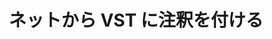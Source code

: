 ---
############################# Static ############################
layout: "auto-gen-annotation"

############################# Head ############################
head_title: "Net VST 注釈 API C# で注釈を付ける"
head_description: "VST、画像、図面、ドキュメント ファイル形式から一般的な注釈タイプを作成して注釈を付けるための Net API。"

############################# Header ############################
title: "ネットから VST に注釈を付ける"
description: ""
bg_image: "https://cms.admin.containerize.com/templates/aspose/App_Themes/V3/images/bg/header1.png"
bg_overlay: false
button:
    enable: true
    icon: "fas fa-arrow-down"
    label: "無料トライアルをダウンロード"
    link: "https://downloads.groupdocs.com/annotation/net"

############################# About ############################
about:
    enable: true
    title: "Net API の GroupDocs.Annotation について"
    content: |
        GroupDocs.Annotation for Net API は、Mac、Windows、または Ubuntu 上の PDF、Word、その他のドキュメントに注釈を追加できるライブラリです。 [GroupDocs.Annotation for Net](/annotation/net) は、画像やその他のさまざまなドキュメントからの注釈の作成、追加、編集、削除、抽出、エクスポートを包括的にサポートする注釈管理用のネイティブ Net API です。サポートされているドキュメント形式の完全なリストは、この[ページ](https://docs.groupdocs.com/annotation/net/supported-document-formats/)で確認できます。
        このライブラリを使用すると、VST ドキュメントだけでなく、Word、Excel、PowerPoint、Outlook 電子メール、Visio、Adobe、OpenDocument、OpenOffice、Photoshop、AutoCad など、他の多くのタイプのドキュメントでも作業できます。
        GroupDocs.Annotation for Net API を使用すると、新しいメモの作成と追加、注釈の編集、コメントや注釈の抽出、ドキュメントからの削除が可能になります。このライブラリは、テキスト、ポリライン、エリア、下線、点、透かし、矢印、楕円、テキスト置換、距離、テキスト フィールド、PDF、HTML、Microsoft Word ドキュメント、スプレッドシート、図、プレゼンテーション、図面、画像、その他多くのファイル形式。
        例 (以下を参照) は、VST ドキュメントの操作を示しています。この例では、GroupDocs.Annotation を使用する方法の主な手順を確認できます。ライセンスを設定し、操作したいドキュメントを開き、注釈を追加し、要件に従って注釈プロパティを設定し、結果を必要な場所に保存します。また、サポートされている機能の詳細については、github [ページ](https://github.com/groupdocs-annotation/GroupDocs.Annotation-for-.NET) または製品 [ドキュメント](https ://docs.groupdocs.com/annotation/net/getting-started/)。

############################# Steps ############################
howTo_Add:
steps_Add:
    enable: true
    title_left: "Net で VST に注釈を追加する手順"
    content_left: |
        [GroupDocs.Annotation](/annotation/net/) これにより、ネット開発者は、いくつかの簡単な手順を実装するだけで、ネットベースのアプリケーション内の VST ファイルにさまざまな注釈タイプを簡単に追加できます。
        *   コメントと日付を含む Reply オブジェクトを作成します。
        *   AreaAnnotation オブジェクトを作成し、エリア オプションを設定し、応答を追加します。
        *   Annotator オブジェクトを作成し、領域の注釈を追加します。
        *   出力ファイルを保存します。
    title_right: "システム要求"
    content_right: |
        Net API の GroupDocs.Annotation は、すべての主要なプラットフォームとオペレーティング システムでサポートされています。以下のコードを実行する前に、次の前提条件がシステムにインストールされていることを確認してください。
        *   オペレーティング システム: Microsoft Windows、Linux、MacOS
        *   開発環境: Visual Studio、Xamarin、MonoDevelop
        *   フレームワーク: .NET Framework、.NET Standard、.NET Core、Mono
        *   [NuGet](https://www.nuget.org/packages/groupdocs.annotation) から .NET 用の GroupDocs.Annotation の最新バージョンをダウンロードします。

############################# Preview ############################
preview_Add:
    enable: true
    title: 注釈のプレビューとコードサンプル
    content: |
        ![Annotation preview image]https://docs.groupdocs.com/annotation/java/images/add-text-field-annotation.png
    code: |
        ```cs
        //Add text field annotation to the document from local disk
        using (Annotator annotator = new Annotator("input.bmp"))
        {
            TextFieldAnnotation textField = new TextFieldAnnotation
            {
                BackgroundColor = 65535,
                Box = new Rectangle(100, 100, 100, 100),
                CreatedOn = DateTime.Now,
                Text = "Some text",
                FontColor = 65535,
                FontSize = 12,
                Message = "This is text field annotation",
                Opacity = 0.7,
                PageNumber = 0,
                PenStyle = PenStyle.Dot,
                PenWidth = 3,
                FontFamily = "Arial",
                TextHorizontalAlignment = HorizontalAlignment.Center,
                Replies = new List
                {
                    new Reply
                    {
                        Comment = "First comment",
                        RepliedOn = DateTime.Now
                    },
                    new Reply
                    {
                        Comment = "Second comment",
                        RepliedOn = DateTime.Now
                    }
                }
            };
            annotator.Add(textField);
            annotator.Save("result.bmp");
        }
        ```

############################# Steps ############################
howTo_Remove:
steps_Remove:
    enable: true
    title_left: "Net の VST から注釈を削除する手順"
    content_left: |
        [GroupDocs.Annotation](/annotation/net/) これにより、ネット開発者は、いくつかの簡単な手順を実装することで、ネットベースのアプリケーション内の VST ファイルから注釈の詳細を簡単に削除できるようになります。
        *   コメントと日付を含む Reply オブジェクトを作成します。
        *   SaveOptions オブジェクトをインスタンス化し、AnnotationTypes = AnnotationType.None を設定します。
        *   結果のドキュメント パスまたはストリームと SaveOptions オブジェクトを使用して save メソッドを呼び出します。

############################# Preview ############################
preview_Remove:
    enable: true
    code: |
        ```cs
        // 1- How to remove annotation from document using annotation index
        
        using (Annotator annotator = new Annotator("result.bmp"))
        {
            annotator.Remove(0);
            annotator.Save("removed.bmp");
        }
        
        // 2- How to remove annotation from document using annotation object
        
        using (Annotator annotator = new Annotator("result.bmp"))
        {
            var tmp = annotator.Get();
            annotator.Remove(tmp[0]);
            annotator.Save("removed.bmp");
        }
        
        // 3- How to remove some annotations from document using list of ID’s
        
        using (Annotator annotator = new Annotator("result.bmp"))
        {
            var idList = new List{1, 2, 3};
            annotator.Remove(idList);
            annotator.Save("removed.bmp");
        }
        
        // 4- How to remove some annotations from document using list of annotations
        
        using (Annotator annotator = new Annotator("result.bmp"))
        {
            var tmp = annotator.Get();
            annotator.Remove(tmp);
            annotator.Save("removed.bmp");
        }
        ```

############################# Steps ############################
howTo_Edit:
steps_Edit:
    enable: true
    title_left: "Net で VST から注釈を編集する手順"
    content_left: |
        [GroupDocs.Annotation](/annotation/net/) これにより、ネット開発者は、いくつかの簡単な手順を実装することで、ネットベースのアプリケーション内の VST ファイルからさまざまな注釈プロパティを簡単に更新できるようになります。
        *   ImportAnnotations = true でインスタンス化された LoadOptions を使用して、入力ドキュメント パスまたはストリームを使用して Annotator オブジェクトをインスタンス化します。
        *   AnnotationBase 実装を作成し、存在するアノテーションの ID (その ID を持つアノテーションが見つからない場合は何も変更されません) またはアノテーションのパス リスト (存在するすべてのアノテーションが削除されます) を設定します。
        *   渡されたアノテーションを使用して Annotator オブジェクトの update メソッドを呼び出します。
        *   結果のドキュメント パスまたはストリームと SaveOptions オブジェクトを使用して save メソッドを呼び出します。

############################# Preview ############################
preview_Edit:
    enable: true
    code: |
        ```cs
        // open annotated document
        using (Annotator annotator = new Annotator("result.bmp"))
        {
            //assuming we are going to change some properties of existing annotation
                AreaAnnotation updated = new AreaAnnotation
                    {
                            // It's important to set existed annotation Id
                            Id = 1,
                            BackgroundColor = 255,
                            Box = new Rectangle(0, 0, 50, 200),
                            CreatedOn = DateTime.Now,
                            Message = "This is updated annotation",
                            Replies = new List
                            {
                                new Reply
                                {
                                    Comment = "Updated first comment",
                                    RepliedOn = DateTime.Now
                                },
                                new Reply
                                {
                                    Comment = "Updated second comment",
                                    RepliedOn = DateTime.Now
                                }
                            }
                        };
                // update annotation
                annotator.Update(updated);
                annotator.Save("result.bmp");
        }
        ```

############################# Steps ############################
howTo_Extract:
steps_Extract:
    enable: true
    title_left: "Net の VST から注釈を抽出する手順"
    content_left: |
        [GroupDocs.Annotation](/annotation/net/) これにより、ネット開発者は、いくつかの簡単な手順を実装することで、ネットベースのアプリケーション内のドキュメントに注釈を付けたり、VST ファイルから注釈情報を抽出したりすることが簡単になります。
        *   コメントと日付を含む Reply オブジェクトを作成します。
        *   LoadOptions オブジェクトをインスタンス化し、true 引数を指定して SetImportAnnotations を呼び出します。
        *   List型の変数を定義します。
        *   get メソッドを呼び出し、結果を上記の変数に返します。

############################# Preview ############################
preview_Extract:
    enable: true
    code: |
        ```cs
        // for using this example input file ("annotated.bmp") must be with annotations
        using (Annotator annotator = new Annotator("annotated.bmp"))
        {
            List annotations = annotator.Get();
            XmlSerializer formatter = new XmlSerializer(typeof(List));
            using (FileStream fs = new FileStream("annotations.xml", FileMode.Create))
            {
                fs.SetLength(0);
                formatter.Serialize(fs, annotations);
            }
        }
        ```

############################# Demos ############################
demos:
    enable: true
    title: "ドキュメントや画像に注釈を追加、削除、編集、抽出するライブデモ"
    content: |
        [GroupDocs.Annotation Live Demos](https://products.groupdocs.app/annotation/family) Web サイトにアクセスして、今すぐ VST ファイルに注釈を追加、削除、編集、抽出します。 ライブデモには次のようなメリットがあります

############################# About Formats ############################
about_formats:
    enable: true
    format:
        # format loop
        - icon: "far fa-file-vst"
          title: "VST ファイル形式について"
          content: |
            VST 拡張子を持つファイルは、Microsoft Visio で作成されたベクター画像ファイルであり、さらにファイルを作成するためのテンプレートとして機能します。これらのテンプレート ファイルはバイナリ ファイル形式であり、新しい Visio 図面の作成に使用されるデフォルトのレイアウトと設定が含まれています。 VST ファイルを Microsoft Visio で開くと、ドキュメントの操作を続けるための既存の設定がファイルに含まれています。一般に、Visio ファイルは、ビジュアル オブジェクト、フローチャート、UML 図、情報フロー、組織図、ソフトウェア図、ネットワーク レイアウト、データベース モデル、オブジェクト マッピング、およびその他の同様の情報を含む図面を作成するために使用されます。 Visio を使用して生成されたファイルは、PNG、BMP、PDF などのさまざまなファイル形式にエクスポートすることもできます。

          link: "https://docs.fileformat.com/image/vst/"

############################# More Formats ############################
more_formats:
    enable: true
    title: "他の一般的なドキュメント形式の使用"
    content: |
        以下に示すように、いくつかの一般的なファイル形式から注釈プロパティを更新します。
    format:
        # format loop
        - name: "Annotate PDF document"
          link: "https://products.groupdocs.com/annotation/net/pdf/"
          description: "Adobe Portable Document Format"

        # format loop
        - name: "Annotate DOC document"
          link: "https://products.groupdocs.com/annotation/net/doc/"
          description: "Microsoft Word Document"

        # format loop
        - name: "Annotate DOCM document"
          link: "https://products.groupdocs.com/annotation/net/docm/"
          description: "Microsoft Word Macro-Enabled Document"

        # format loop
        - name: "Annotate DOCX document"
          link: "https://products.groupdocs.com/annotation/net/docx/"
          description: "Microsoft Word Open XML Document"

        # format loop
        - name: "Annotate DOT document"
          link: "https://products.groupdocs.com/annotation/net/dot/"
          description: "Microsoft Word Document Template"

        # format loop
        - name: "Annotate DOTX document"
          link: "https://products.groupdocs.com/annotation/net/dotx/"
          description: "Word Open XML Document Template"

        # format loop
        - name: "Annotate RTF document"
          link: "https://products.groupdocs.com/annotation/net/rtf/"
          description: "Rich Text Document"

        # format loop
        - name: "Annotate ODT document"
          link: "https://products.groupdocs.com/annotation/net/odt/"
          description: "Open Document Text"

        # format loop
        - name: "Annotate XLS document"
          link: "https://products.groupdocs.com/annotation/net/xls/"
          description: "Microsoft Excel Binary File Format"

        # format loop
        - name: "Annotate XLSX document"
          link: "https://products.groupdocs.com/annotation/net/xlsx/"
          description: "Microsoft Excel Open XML Spreadsheet"

        # format loop
        - name: "Annotate XLSM document"
          link: "https://products.groupdocs.com/annotation/net/xlsm/"
          description: "Microsoft Excel Macro-Enabled Spreadsheet"

        # format loop
        - name: "Annotate XLSB document"
          link: "https://products.groupdocs.com/annotation/net/xlsb/"
          description: "Microsoft Excel Binary Worksheet"

        # format loop
        - name: "Annotate ODS document"
          link: "https://products.groupdocs.com/annotation/net/ods/"
          description: "Open Document Spreadsheet"

        # format loop
        - name: "Annotate PPT document"
          link: "https://products.groupdocs.com/annotation/net/ppt/"
          description: "PowerPoint Presentation"

        # format loop
        - name: "Annotate PPTX document"
          link: "https://products.groupdocs.com/annotation/net/pptx/"
          description: "PowerPoint Open XML Presentation"

        # format loop
        - name: "Annotate PPSX document"
          link: "https://products.groupdocs.com/annotation/net/ppsx/"
          description: "PowerPoint Open XML Slide Show"

        # format loop
        - name: "Annotate POTM document"
          link: "https://products.groupdocs.com/annotation/net/potm/"
          description: "Microsoft PowerPoint Template"

        # format loop
        - name: "Annotate PPTM document"
          link: "https://products.groupdocs.com/annotation/net/pptm/"
          description: "Microsoft PowerPoint Presentation"

        # format loop
        - name: "Annotate PPS document"
          link: "https://products.groupdocs.com/annotation/net/pps/"
          description: "Microsoft PowerPoint 97-2003 Slide Show"

        # format loop
        - name: "Annotate ODP document"
          link: "https://products.groupdocs.com/annotation/net/odp/"
          description: "OpenDocument Presentation"

        # format loop
        - name: "Annotate HTML document"
          link: "https://products.groupdocs.com/annotation/net/html/"
          description: "HyperText Markup Language"

        # format loop
        - name: "Annotate TIFF document"
          link: "https://products.groupdocs.com/annotation/net/tiff/"
          description: "Tagged Image File Format"

        # format loop
        - name: "Annotate JPEG document"
          link: "https://products.groupdocs.com/annotation/net/jpeg/"
          description: "JPEG Image"

        # format loop
        - name: "Annotate PNG document"
          link: "https://products.groupdocs.com/annotation/net/png/"
          description: "Portable Network Graphic"

        # format loop
        - name: "Annotate EML document"
          link: "https://products.groupdocs.com/annotation/net/eml/"
          description: "E-mail Message"

        # format loop
        - name: "Annotate MSG document"
          link: "https://products.groupdocs.com/annotation/net/msg/"
          description: "Microsoft Outlook E-mail Message"

        # format loop
        - name: "Annotate VSD document"
          link: "https://products.groupdocs.com/annotation/net/vsd/"
          description: "Microsoft Visio 2003-2010 Drawing"

        # format loop
        - name: "Annotate VSDX document"
          link: "https://products.groupdocs.com/annotation/net/vsdx/"
          description: "Microsoft Visio Drawing"

        # format loop
        - name: "Annotate VSS document"
          link: "https://products.groupdocs.com/annotation/net/vss/"
          description: "Microsoft Visio 2003-2010 Stencil"

        # format loop
        - name: "Annotate VST document"
          link: "https://products.groupdocs.com/annotation/net/vst/"
          description: "Microsoft Visio 2013 Stencil"

        # format loop
        - name: "Annotate DWG document"
          link: "https://products.groupdocs.com/annotation/net/dwg/"
          description: "Autodesk Design Data Formats"

        # format loop
        - name: "Annotate DXF document"
          link: "https://products.groupdocs.com/annotation/net/dxf/"
          description: "AutoCAD Drawing Interchange"

        # format loop
        - name: "Annotate DCM document"
          link: "https://products.groupdocs.com/annotation/net/dcm/"
          description: "Digital Imaging and Communications in Medicine"

        # format loop
        - name: "Annotate WMF document"
          link: "https://products.groupdocs.com/annotation/net/wmf/"
          description: "Windows Metafile"

        # format loop
        - name: "Annotate EMF document"
          link: "https://products.groupdocs.com/annotation/net/emf/"
          description: "Enhanced Metafile Format"


############################# Back to top ###############################
back_to_top:
    enable: true
---